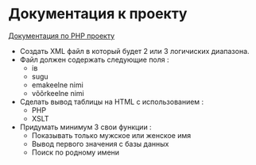 # Документация к проекту
[Документация по PHP проекту](https://tsaika17.thkit.ee/TsaikaPHP/index.php?x=mehed)
- Создать XML файл в который будет 2 или 3 логичиских диапазона.
- Файл должен содержать следующие поля :
  - iв
  - sugu
  - emakeelne nimi
  - võõrkeelne nimi
- Сделать вывод таблицы на HTML с использованием :
  - PHP
  - XSLT
- Придумать минимум 3 свои функции :
  - Показывать только мужское или женское имя
  - Вывод первого значения с базы данных
  - Поиск по родному имени
